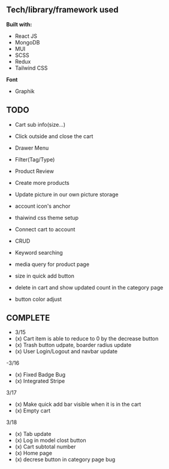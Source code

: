## Tech/library/framework used

<b>Built with:</b>

- React JS
- MongoDB
- MUI
- SCSS
- Redux
- Tailwind CSS

<b> Font </b>

- Graphik

## TODO

- Cart sub info(size...)
- Click outside and close the cart

- Drawer Menu
- Filter(Tag/Type)
- Product Review
- Create more products
- Update picture in our own picture storage
- account icon's anchor
- thaiwind css theme setup
- Connect cart to account
- CRUD
- Keyword searching
- media query for product page
- size in quick add button
- delete in cart and show updated count in the category page
- button color adjust

## COMPLETE

- 3/15
- (x) Cart item is able to reduce to 0 by the decrease button
- (x) Trash button udpate, boarder radius update
- (x) User Login/Logout and navbar update

-3/16

- (x) Fixed Badge Bug
- (x) Integrated Stripe

3/17

- (x) Make quick add bar visible when it is in the cart
- (x) Empty cart

3/18

- (x) Tab update
- (x) Log in model clost button
- (x) Cart subtotal number
- (x) Home page
- (x) decrese button in category page bug
